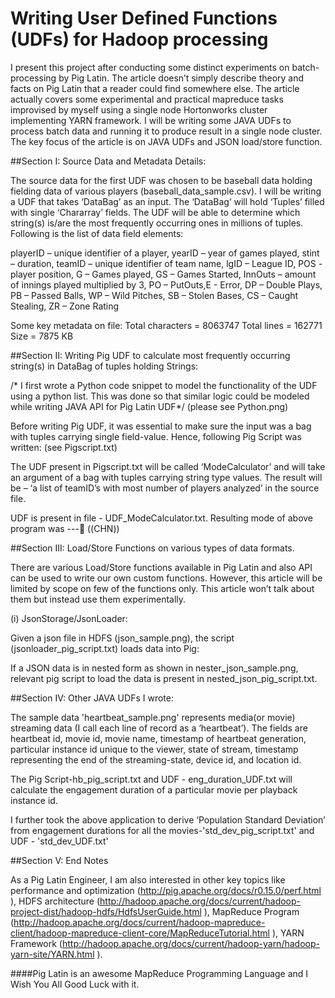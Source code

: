 # Writing User Defined Functions (UDFs) for Hadoop processing

I present this project after conducting some distinct experiments on batch-processing by Pig Latin. The article doesn’t simply describe theory and facts on Pig Latin that a reader could find somewhere else. The article actually covers some experimental and practical mapreduce tasks improvised by myself using a single node Hortonworks cluster implementing YARN framework. I will be writing some JAVA UDFs to process batch data and running it to produce result in a single node cluster. The key focus of the article is on JAVA UDFs and JSON load/store function.

##Section I: Source Data and Metadata Details:

The source data for the first UDF was chosen to be baseball data holding fielding data of various players (baseball_data_sample.csv). I will be writing a UDF that takes ‘DataBag’ as an input. The ‘DataBag’ will hold ‘Tuples’ filled with single ‘Chararray’ fields. The UDF will be able to determine which string(s) is/are the most frequently occurring ones in millions of tuples. Following is the list of data field elements:

playerID – unique identifier of a player,                                                                                             yearID – year of games played,                                                                                                         stint – duration,                                                                                                                       teamID – unique identifier of team name,                                                                                                  lgID – League ID, POS - player position, G – Games played, GS – Games Started, InnOuts – amount of innings played multiplied by 3,     PO – PutOuts,E - Error, DP – Double Plays, PB – Passed Balls, WP – Wild Pitches, SB – Stolen Bases, CS – Caught Stealing, ZR – Zone Rating

 
Some key metadata on file:
Total characters = 8063747
Total lines = 162771
Size = 7875 KB


##Section II: Writing Pig UDF to calculate most frequently occurring string(s) in DataBag of tuples holding Strings:

/* I first wrote a Python code snippet to model the functionality of the UDF using a python list. This was done so that similar logic could be modeled while writing JAVA API for Pig Latin UDF*/ (please see Python.png)
 

Before writing Pig UDF, it was essential to make sure the input was a bag with tuples carrying single field-value. Hence, following Pig Script was written: (see Pigscript.txt)

The UDF present in Pigscript.txt will be called ‘ModeCalculator’ and will take an argument of a bag with tuples carrying string type values. The result will be – ‘a list of teamID’s with most number of players analyzed’ in the source file.

UDF is present in file - UDF_ModeCalculator.txt.
Resulting mode of above program was ---   ((CHN))

##Section III: Load/Store Functions on various types of data formats.

There are various Load/Store functions available in Pig Latin and also API can be used to write our own custom functions. However, this article will be limited by scope on few of the functions only. This article won’t talk about them but instead use them experimentally.

(i)	JsonStorage/JsonLoader:

Given a json file in HDFS (json_sample.png), the script (jsonloader_pig_script.txt) loads data into Pig:

If a JSON data is in nested form as shown in nester_json_sample.png, relevant pig script to load the data is present in nested_json_pig_script.txt.

##Section IV: Other JAVA UDFs I wrote:

The sample data 'heartbeat_sample.png' represents media(or movie) streaming data (I call each line of record as a ‘heartbeat’). The fields are heartbeat id, movie id, movie name, timestamp of heartbeat generation, particular instance id unique to the viewer, state of stream, timestamp representing the end of the streaming-state, device id, and location id.

The Pig Script-hb_pig_script.txt and UDF - eng_duration_UDF.txt will calculate the engagement duration of a particular movie per playback instance id. 

I further took the above application to derive ‘Population Standard Deviation’ from engagement durations for all the movies-'std_dev_pig_script.txt' and UDF - 'std_dev_UDF.txt'

##Section V: End Notes

As a Pig Latin Engineer, I am also interested in other key topics like performance and optimization (http://pig.apache.org/docs/r0.15.0/perf.html ), HDFS architecture (http://hadoop.apache.org/docs/current/hadoop-project-dist/hadoop-hdfs/HdfsUserGuide.html ), MapReduce Program (http://hadoop.apache.org/docs/current/hadoop-mapreduce-client/hadoop-mapreduce-client-core/MapReduceTutorial.html ), YARN Framework (http://hadoop.apache.org/docs/current/hadoop-yarn/hadoop-yarn-site/YARN.html ). 

####Pig Latin is an awesome MapReduce Programming Language and I Wish You All Good Luck with it.
